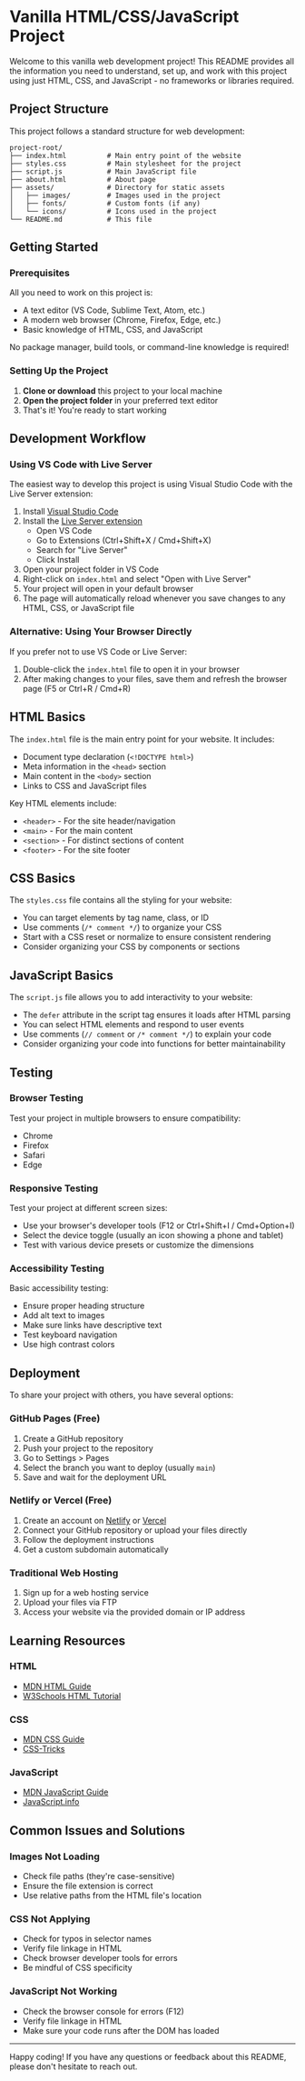 # Vanilla HTML/CSS/JavaScript Project

Welcome to this vanilla web development project! This README provides all the information you need to understand, set up, and work with this project using just HTML, CSS, and JavaScript - no frameworks or libraries required.

## Project Structure

This project follows a standard structure for web development:

```
project-root/
├── index.html          # Main entry point of the website
├── styles.css          # Main stylesheet for the project
├── script.js           # Main JavaScript file
├── about.html          # About page
├── assets/             # Directory for static assets
│   ├── images/         # Images used in the project
│   ├── fonts/          # Custom fonts (if any)
│   └── icons/          # Icons used in the project
└── README.md           # This file
```

## Getting Started

### Prerequisites

All you need to work on this project is:

- A text editor (VS Code, Sublime Text, Atom, etc.)
- A modern web browser (Chrome, Firefox, Edge, etc.)
- Basic knowledge of HTML, CSS, and JavaScript

No package manager, build tools, or command-line knowledge is required!

### Setting Up the Project

1. **Clone or download** this project to your local machine
2. **Open the project folder** in your preferred text editor
3. That's it! You're ready to start working

## Development Workflow

### Using VS Code with Live Server

The easiest way to develop this project is using Visual Studio Code with the Live Server extension:

1. Install [Visual Studio Code](https://code.visualstudio.com/)
2. Install the [Live Server extension](https://marketplace.visualstudio.com/items?itemName=ritwickdey.LiveServer)
   - Open VS Code
   - Go to Extensions (Ctrl+Shift+X / Cmd+Shift+X)
   - Search for "Live Server"
   - Click Install
3. Open your project folder in VS Code
4. Right-click on `index.html` and select "Open with Live Server"
5. Your project will open in your default browser
6. The page will automatically reload whenever you save changes to any HTML, CSS, or JavaScript file

### Alternative: Using Your Browser Directly

If you prefer not to use VS Code or Live Server:

1. Double-click the `index.html` file to open it in your browser
2. After making changes to your files, save them and refresh the browser page (F5 or Ctrl+R / Cmd+R)

## HTML Basics

The `index.html` file is the main entry point for your website. It includes:

- Document type declaration (`<!DOCTYPE html>`)
- Meta information in the `<head>` section
- Main content in the `<body>` section
- Links to CSS and JavaScript files

Key HTML elements include:

- `<header>` - For the site header/navigation
- `<main>` - For the main content
- `<section>` - For distinct sections of content
- `<footer>` - For the site footer

## CSS Basics

The `styles.css` file contains all the styling for your website:

- You can target elements by tag name, class, or ID
- Use comments (`/* comment */`) to organize your CSS
- Start with a CSS reset or normalize to ensure consistent rendering
- Consider organizing your CSS by components or sections

## JavaScript Basics

The `script.js` file allows you to add interactivity to your website:

- The `defer` attribute in the script tag ensures it loads after HTML parsing
- You can select HTML elements and respond to user events
- Use comments (`// comment` or `/* comment */`) to explain your code
- Consider organizing your code into functions for better maintainability

## Testing

### Browser Testing

Test your project in multiple browsers to ensure compatibility:

- Chrome
- Firefox
- Safari
- Edge

### Responsive Testing

Test your project at different screen sizes:

- Use your browser's developer tools (F12 or Ctrl+Shift+I / Cmd+Option+I)
- Select the device toggle (usually an icon showing a phone and tablet)
- Test with various device presets or customize the dimensions

### Accessibility Testing

Basic accessibility testing:

- Ensure proper heading structure
- Add alt text to images
- Make sure links have descriptive text
- Test keyboard navigation
- Use high contrast colors

## Deployment

To share your project with others, you have several options:

### GitHub Pages (Free)

1. Create a GitHub repository
2. Push your project to the repository
3. Go to Settings > Pages
4. Select the branch you want to deploy (usually `main`)
5. Save and wait for the deployment URL

### Netlify or Vercel (Free)

1. Create an account on [Netlify](https://www.netlify.com/) or [Vercel](https://vercel.com/)
2. Connect your GitHub repository or upload your files directly
3. Follow the deployment instructions
4. Get a custom subdomain automatically

### Traditional Web Hosting

1. Sign up for a web hosting service
2. Upload your files via FTP
3. Access your website via the provided domain or IP address

## Learning Resources

### HTML

- [MDN HTML Guide](https://developer.mozilla.org/en-US/docs/Web/HTML)
- [W3Schools HTML Tutorial](https://www.w3schools.com/html/)

### CSS

- [MDN CSS Guide](https://developer.mozilla.org/en-US/docs/Web/CSS)
- [CSS-Tricks](https://css-tricks.com/)

### JavaScript

- [MDN JavaScript Guide](https://developer.mozilla.org/en-US/docs/Web/JavaScript)
- [JavaScript.info](https://javascript.info/)

## Common Issues and Solutions

### Images Not Loading

- Check file paths (they're case-sensitive)
- Ensure the file extension is correct
- Use relative paths from the HTML file's location

### CSS Not Applying

- Check for typos in selector names
- Verify file linkage in HTML
- Check browser developer tools for errors
- Be mindful of CSS specificity

### JavaScript Not Working

- Check the browser console for errors (F12)
- Verify file linkage in HTML
- Make sure your code runs after the DOM has loaded

---

Happy coding! If you have any questions or feedback about this README, please don't hesitate to reach out.
